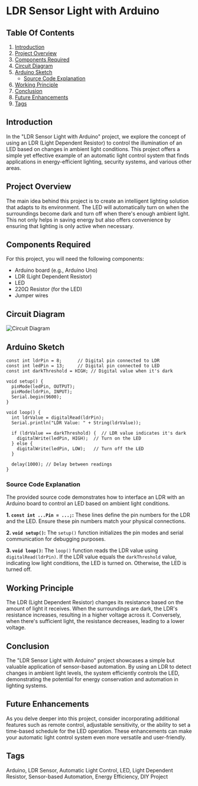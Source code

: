 # LDR Sensor Light with Arduino

## Table Of Contents

1. [Introduction](#introduction)
2. [Project Overview](#project-overview)
3. [Components Required](#components-required)
4. [Circuit Diagram](#circuit-diagram)
5. [Arduino Sketch](#arduino-sketch)
   - [Source Code Explanation](#source-code-explanation)
6. [Working Principle](#working-principle)
7. [Conclusion](#conclusion)
8. [Future Enhancements](#future-enhancements)
9. [Tags](#tags)

## Introduction
In the "LDR Sensor Light with Arduino" project, we explore the concept of using an LDR (Light Dependent Resistor) to control the illumination of an LED based on changes in ambient light conditions. This project offers a simple yet effective example of an automatic light control system that finds applications in energy-efficient lighting, security systems, and various other areas.

## Project Overview
The main idea behind this project is to create an intelligent lighting solution that adapts to its environment. The LED will automatically turn on when the surroundings become dark and turn off when there's enough ambient light. This not only helps in saving energy but also offers convenience by ensuring that lighting is only active when necessary.

## Components Required
For this project, you will need the following components:
- Arduino board (e.g., Arduino Uno)
- LDR (Light Dependent Resistor)
- LED
- 220Ω Resistor (for the LED)
- Jumper wires

## Circuit Diagram
![Circuit Diagram](https://your-image-link-here)

## Arduino Sketch
```arduino
const int ldrPin = 8;      // Digital pin connected to LDR
const int ledPin = 13;     // Digital pin connected to LED
const int darkThreshold = HIGH; // Digital value when it's dark

void setup() {
  pinMode(ledPin, OUTPUT);
  pinMode(ldrPin, INPUT);
  Serial.begin(9600);
}

void loop() {
  int ldrValue = digitalRead(ldrPin);
  Serial.println("LDR Value: " + String(ldrValue));

  if (ldrValue == darkThreshold) {  // LDR value indicates it's dark
    digitalWrite(ledPin, HIGH);  // Turn on the LED
  } else {
    digitalWrite(ledPin, LOW);   // Turn off the LED
  }
  
  delay(1000); // Delay between readings
}
```

### Source Code Explanation
The provided source code demonstrates how to interface an LDR with an Arduino board to control an LED based on ambient light conditions.

**1. `const int ...Pin = ...;`:**
These lines define the pin numbers for the LDR and the LED. Ensure these pin numbers match your physical connections.

**2. `void setup()`:**
The `setup()` function initializes the pin modes and serial communication for debugging purposes.

**3. `void loop()`:**
The `loop()` function reads the LDR value using `digitalRead(ldrPin)`. If the LDR value equals the `darkThreshold` value, indicating low light conditions, the LED is turned on. Otherwise, the LED is turned off.

## Working Principle
The LDR (Light Dependent Resistor) changes its resistance based on the amount of light it receives. When the surroundings are dark, the LDR's resistance increases, resulting in a higher voltage across it. Conversely, when there's sufficient light, the resistance decreases, leading to a lower voltage.

## Conclusion
The "LDR Sensor Light with Arduino" project showcases a simple but valuable application of sensor-based automation. By using an LDR to detect changes in ambient light levels, the system efficiently controls the LED, demonstrating the potential for energy conservation and automation in lighting systems.

## Future Enhancements
As you delve deeper into this project, consider incorporating additional features such as remote control, adjustable sensitivity, or the ability to set a time-based schedule for the LED operation. These enhancements can make your automatic light control system even more versatile and user-friendly.

## Tags
Arduino, LDR Sensor, Automatic Light Control, LED, Light Dependent Resistor, Sensor-based Automation, Energy Efficiency, DIY Project
